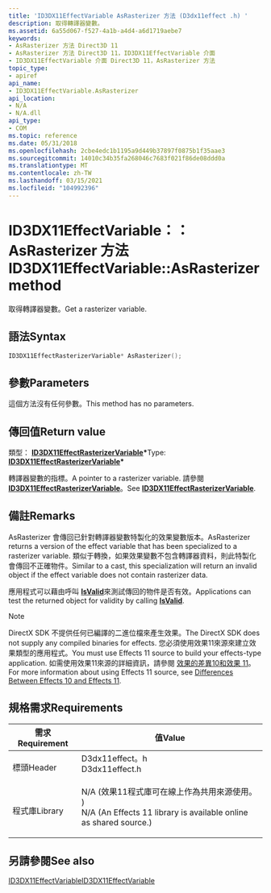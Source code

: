 ```yaml
---
title: 'ID3DX11EffectVariable AsRasterizer 方法 (D3dx11effect .h) '
description: 取得轉譯器變數。
ms.assetid: 6a55d067-f527-4a1b-a4d4-a6d1719aebe7
keywords:
- AsRasterizer 方法 Direct3D 11
- AsRasterizer 方法 Direct3D 11，ID3DX11EffectVariable 介面
- ID3DX11EffectVariable 介面 Direct3D 11，AsRasterizer 方法
topic_type:
- apiref
api_name:
- ID3DX11EffectVariable.AsRasterizer
api_location:
- N/A
- N/A.dll
api_type:
- COM
ms.topic: reference
ms.date: 05/31/2018
ms.openlocfilehash: 2cbe4edc1b1195a9d449b37897f0875b1f35aae3
ms.sourcegitcommit: 14010c34b35fa268046c7683f021f86de08ddd0a
ms.translationtype: MT
ms.contentlocale: zh-TW
ms.lasthandoff: 03/15/2021
ms.locfileid: "104992396"
---
```

# <a name="id3dx11effectvariableasrasterizer-method"></a><span data-ttu-id="332af-106">ID3DX11EffectVariable：： AsRasterizer 方法</span><span class="sxs-lookup"><span data-stu-id="332af-106">ID3DX11EffectVariable::AsRasterizer method</span></span>

<span data-ttu-id="332af-107">取得轉譯器變數。</span><span class="sxs-lookup"><span data-stu-id="332af-107">Get a rasterizer variable.</span></span>

## <a name="syntax"></a><span data-ttu-id="332af-108">語法</span><span class="sxs-lookup"><span data-stu-id="332af-108">Syntax</span></span>


```C++
ID3DX11EffectRasterizerVariable* AsRasterizer();
```



## <a name="parameters"></a><span data-ttu-id="332af-109">參數</span><span class="sxs-lookup"><span data-stu-id="332af-109">Parameters</span></span>

<span data-ttu-id="332af-110">這個方法沒有任何參數。</span><span class="sxs-lookup"><span data-stu-id="332af-110">This method has no parameters.</span></span>

## <a name="return-value"></a><span data-ttu-id="332af-111">傳回值</span><span class="sxs-lookup"><span data-stu-id="332af-111">Return value</span></span>

<span data-ttu-id="332af-112">類型： **[ **ID3DX11EffectRasterizerVariable**](id3dx11effectrasterizervariable.md)\***</span><span class="sxs-lookup"><span data-stu-id="332af-112">Type: **[**ID3DX11EffectRasterizerVariable**](id3dx11effectrasterizervariable.md)\***</span></span>

<span data-ttu-id="332af-113">轉譯器變數的指標。</span><span class="sxs-lookup"><span data-stu-id="332af-113">A pointer to a rasterizer variable.</span></span> <span data-ttu-id="332af-114">請參閱 [**ID3DX11EffectRasterizerVariable**](id3dx11effectrasterizervariable.md)。</span><span class="sxs-lookup"><span data-stu-id="332af-114">See [**ID3DX11EffectRasterizerVariable**](id3dx11effectrasterizervariable.md).</span></span>

## <a name="remarks"></a><span data-ttu-id="332af-115">備註</span><span class="sxs-lookup"><span data-stu-id="332af-115">Remarks</span></span>

<span data-ttu-id="332af-116">AsRasterizer 會傳回已針對轉譯器變數特製化的效果變數版本。</span><span class="sxs-lookup"><span data-stu-id="332af-116">AsRasterizer returns a version of the effect variable that has been specialized to a rasterizer variable.</span></span> <span data-ttu-id="332af-117">類似于轉換，如果效果變數不包含轉譯器資料，則此特製化會傳回不正確物件。</span><span class="sxs-lookup"><span data-stu-id="332af-117">Similar to a cast, this specialization will return an invalid object if the effect variable does not contain rasterizer data.</span></span>

<span data-ttu-id="332af-118">應用程式可以藉由呼叫 [**IsValid**](id3dx11effectvariable-isvalid.md)來測試傳回的物件是否有效。</span><span class="sxs-lookup"><span data-stu-id="332af-118">Applications can test the returned object for validity by calling [**IsValid**](id3dx11effectvariable-isvalid.md).</span></span>

> [!Note]  
> <span data-ttu-id="332af-119">DirectX SDK 不提供任何已編譯的二進位檔來產生效果。</span><span class="sxs-lookup"><span data-stu-id="332af-119">The DirectX SDK does not supply any compiled binaries for effects.</span></span> <span data-ttu-id="332af-120">您必須使用效果11來源來建立效果類型的應用程式。</span><span class="sxs-lookup"><span data-stu-id="332af-120">You must use Effects 11 source to build your effects-type application.</span></span> <span data-ttu-id="332af-121">如需使用效果11來源的詳細資訊，請參閱 [效果的差異10和效果 11](d3d11-graphics-programming-guide-effects-differences.md)。</span><span class="sxs-lookup"><span data-stu-id="332af-121">For more information about using Effects 11 source, see [Differences Between Effects 10 and Effects 11](d3d11-graphics-programming-guide-effects-differences.md).</span></span>

 

## <a name="requirements"></a><span data-ttu-id="332af-122">規格需求</span><span class="sxs-lookup"><span data-stu-id="332af-122">Requirements</span></span>



| <span data-ttu-id="332af-123">需求</span><span class="sxs-lookup"><span data-stu-id="332af-123">Requirement</span></span> | <span data-ttu-id="332af-124">值</span><span class="sxs-lookup"><span data-stu-id="332af-124">Value</span></span> |
|--------------------|----------------------------------------------------------------------------------------------------------------------------------------------|
| <span data-ttu-id="332af-125">標頭</span><span class="sxs-lookup"><span data-stu-id="332af-125">Header</span></span><br/>  | <dl> <span data-ttu-id="332af-126"><dt>D3dx11effect。h</dt></span><span class="sxs-lookup"><span data-stu-id="332af-126"><dt>D3dx11effect.h</dt></span></span> </dl>                                                    |
| <span data-ttu-id="332af-127">程式庫</span><span class="sxs-lookup"><span data-stu-id="332af-127">Library</span></span><br/> | <dl> <span data-ttu-id="332af-128"><dt>N/A (效果11程式庫可在線上作為共用來源使用。 ) </dt></span><span class="sxs-lookup"><span data-stu-id="332af-128"><dt>N/A (An Effects 11 library is available online as shared source.)</dt></span></span> </dl> |



## <a name="see-also"></a><span data-ttu-id="332af-129">另請參閱</span><span class="sxs-lookup"><span data-stu-id="332af-129">See also</span></span>

<dl> <dt>

[<span data-ttu-id="332af-130">ID3DX11EffectVariable</span><span class="sxs-lookup"><span data-stu-id="332af-130">ID3DX11EffectVariable</span></span>](id3dx11effectvariable.md)
</dt> </dl>

 

 





